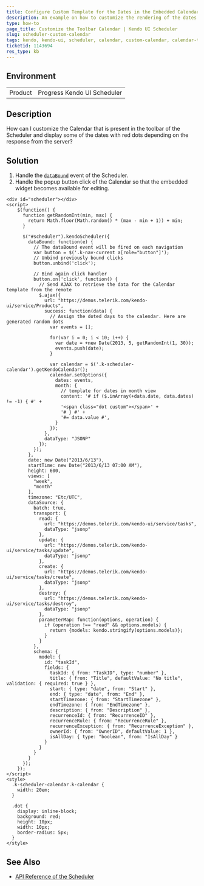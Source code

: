 ```yaml
---
title: Configure Custom Template for the Dates in the Embedded Calendar
description: An example on how to customize the rendering of the dates in the toolbar calendar of the Kendo UI Scheduler.
type: how-to
page_title: Customize the Toolbar Calendar | Kendo UI Scheduler
slug: scheduler-custom-calendar
tags: kendo, kendo-ui, scheduler, calendar, custom-calendar, calendar-template
ticketid: 1143694
res_type: kb
---
```


## Environment

<table>
 <tr>
  <td>Product</td>
  <td>Progress Kendo UI Scheduler</td>
 </tr>
</table>

## Description

How can I customize the Calendar that is present in the toolbar of the Scheduler and display some of the dates with red dots depending on the response from the server?

## Solution

1. Handle the [`dataBound`](https://docs.telerik.com/kendo-ui/api/javascript/ui/scheduler/events/databound) event of the Scheduler.
1. Handle the popup button click of the Calendar so that the embedded widget becomes available for editing.

```dojo
<div id="scheduler"></div>
<script>
	$(function() {
	  function getRandomInt(min, max) {
        return Math.floor(Math.random() * (max - min + 1)) + min;
      }

	  $("#scheduler").kendoScheduler({
		dataBound: function(e) {
		  // The dataBound event will be fired on each navigation
		  var button = $('.k-nav-current a[role="button"]');
		  // Unbind previously bound clicks
		  button.unbind('click');

		  // Bind again click handler
		  button.on('click', function() {
			// Send AJAX to retrieve the data for the Calendar template from the remote
			$.ajax({
			  url: "https://demos.telerik.com/kendo-ui/service/Products",
			  success: function(data) {
				// Assign the doted days to the calendar. Here are generated random dots
				var events = [];

				for(var i = 0; i < 10; i++) {
				  var date = +new Date(2013, 5, getRandomInt(1, 30));
				  events.push(date);
				}

				var calendar = $('.k-scheduler-calendar').getKendoCalendar();
				calendar.setOptions({
				  dates: events,
				  month: {
					// template for dates in month view
					content: '# if ($.inArray(+data.date, data.dates) != -1) { #' +
					'<span class="dot custom"></span>' +
					'# } #' +
					'#= data.value #',
				  }
				});
			  },
			  dataType: "JSONP"
			});
		  });
		},
		date: new Date("2013/6/13"),
		startTime: new Date("2013/6/13 07:00 AM"),
		height: 600,
		views: [
		  "week",
		  "month"
		],
		timezone: "Etc/UTC",
		dataSource: {
		  batch: true,
		  transport: {
			read: {
			  url: "https://demos.telerik.com/kendo-ui/service/tasks",
			  dataType: "jsonp"
			},
			update: {
			  url: "https://demos.telerik.com/kendo-ui/service/tasks/update",
			  dataType: "jsonp"
			},
			create: {
			  url: "https://demos.telerik.com/kendo-ui/service/tasks/create",
			  dataType: "jsonp"
			},
			destroy: {
			  url: "https://demos.telerik.com/kendo-ui/service/tasks/destroy",
			  dataType: "jsonp"
			},
			parameterMap: function(options, operation) {
			  if (operation !== "read" && options.models) {
				return {models: kendo.stringify(options.models)};
			  }
			}
		  },
		  schema: {
			model: {
			  id: "taskId",
			  fields: {
				taskId: { from: "TaskID", type: "number" },
				title: { from: "Title", defaultValue: "No title", validation: { required: true } },
				start: { type: "date", from: "Start" },
				end: { type: "date", from: "End" },
				startTimezone: { from: "StartTimezone" },
				endTimezone: { from: "EndTimezone" },
				description: { from: "Description" },
				recurrenceId: { from: "RecurrenceID" },
				recurrenceRule: { from: "RecurrenceRule" },
				recurrenceException: { from: "RecurrenceException" },
				ownerId: { from: "OwnerID", defaultValue: 1 },
				isAllDay: { type: "boolean", from: "IsAllDay" }
			  }
			}
		  }
		}
	  });
	});
</script>
<style>
  .k-scheduler-calendar.k-calendar {
    width: 20em;
  }

  .dot {
    display: inline-block;
    background: red;
    height: 10px;
    width: 10px;
    border-radius: 5px;
  }
</style>
```

## See Also

* [API Reference of the Scheduler](https://docs.telerik.com/kendo-ui/api/javascript/ui/scheduler)
